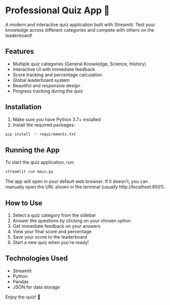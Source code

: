 # Professional Quiz App 🎯

A modern and interactive quiz application built with Streamlit. Test your knowledge across different categories and compete with others on the leaderboard!

## Features

- Multiple quiz categories (General Knowledge, Science, History)
- Interactive UI with immediate feedback
- Score tracking and percentage calculation
- Global leaderboard system
- Beautiful and responsive design
- Progress tracking during the quiz

## Installation

1. Make sure you have Python 3.7+ installed
2. Install the required packages:
```bash
pip install -r requirements.txt
```

## Running the App

To start the quiz application, run:
```bash
streamlit run main.py
```

The app will open in your default web browser. If it doesn't, you can manually open the URL shown in the terminal (usually http://localhost:8501).

## How to Use

1. Select a quiz category from the sidebar
2. Answer the questions by clicking on your chosen option
3. Get immediate feedback on your answers
4. View your final score and percentage
5. Save your score to the leaderboard
6. Start a new quiz when you're ready!

## Technologies Used

- Streamlit
- Python
- Pandas
- JSON for data storage

Enjoy the quiz! 🎉
